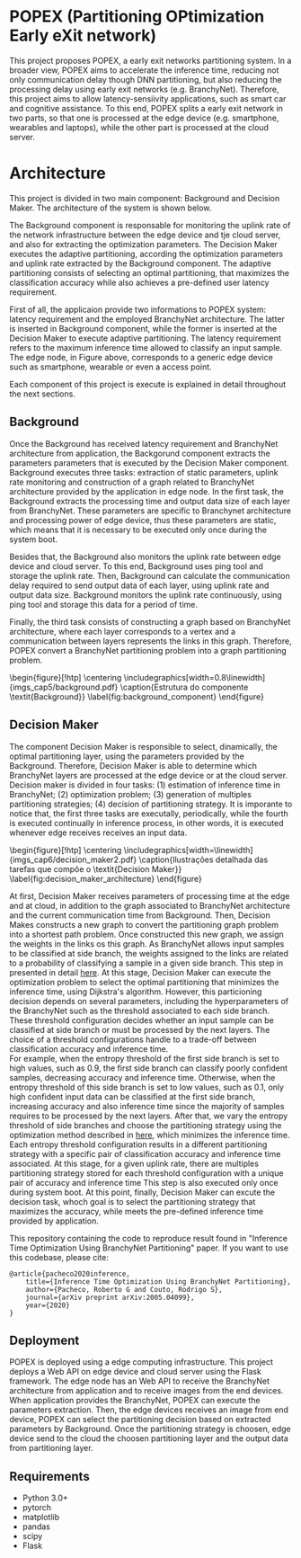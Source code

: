 # POPEX (Partitioning OPtimization Early eXit network)

This project proposes POPEX, a early exit networks partitioning system. In a broader view, POPEX aims to accelerate the inference time, reducing not only communication delay though DNN partitioning, but also reducing the processing delay using early exit networks (e.g. BranchyNet). Therefore, this project aims to allow latency-sensiivity applications, such as smart car and cognitive assistance. To this end, POPEX splits a early exit network in two parts, so that one is processed at the edge device (e.g. smartphone, wearables and laptops), while the other part is processed at the cloud server. 



# Architecture
This project is divided in two main component: Background and Decision Maker. The architecture of the system is shown below. 





The Background component is responsable for monitoring the uplink rate of the network infrastructure between the edge device and tje cloud server, and also for extracting the optimization parameters. The Decision Maker executes the adaptive partitioning, according the optimization parameters and uplink rate extracted by the Background component. The adaptive partitioning consists of selecting an optimal partitioning, that maximizes the classification accuracy while also achieves a pre-defined user latency requirement. 

First of all, the applicaion provide two informations to POPEX system: latency requirement and the employed BranchyNet architecture. The latter is inserted in Background component, while the former is inserted at the Decision Maker to execute adaptive partitioning. The latency requirement refers to the maximum inference time allowed to classify an input sample.
The edge node, in Figure above, corresponds to a generic edge device such as smartphone, wearable or even a access point.  


Each component of this project is execute is explained in detail throughout the next sections.

## Background

Once the Background has received latency requirement and BranchyNet architecture from application, the Backgorund component extracts the parameters parameters that is executed by the Decision Maker component. Background executes three tasks: extraction of static parameters, uplink rate monitoring and construction of a graph related to BranchyNet architecture provided by the application in edge node. In the first task, the Background extracts the processing time and output data size of each layer from BranchyNet. These parameters are specific to Branchynet architecture and processing power of edge device, thus these parameters are static, which means that it is necessary to be executed only once during the system boot.  

Besides that, the Background also monitors the uplink rate between edge device and cloud server. To this end, Background uses ping tool and storage the uplink rate. Then, Background can calculate the communication delay required to send output data of each layer, using uplink rate and output data size. Background monitors the uplink rate continuously, using ping tool and storage this data for a period of time. 


Finally, the third task consists of constructing a graph based on BranchyNet architecture, where each layer corresponds to a vertex and a communication between layers represents the links in this graph. Therefore, POPEX convert a BranchyNet partitioning problem into a graph partitioning problem.  

\begin{figure}[!htp]
    \centering
    \includegraphics[width=0.8\linewidth]{imgs_cap5/background.pdf}
    \caption{Estrutura do componente \textit{Background}}
    \label{fig:background_component}
\end{figure}


## Decision Maker

The component Decision Maker is responsible to select, dinamically, the optimal partitioning layer, using the parameters provided by the Background. Therefore, Decision Maker is able to determine which BranchyNet layers are processed at the edge device or at the cloud server. Decision maker is divided in four tasks: (1) estimation of inference time in BranchyNet; (2) optimization problem; (3) generation of multiples partitioning strategies; (4) decision of partitioning strategy. It is imporante to notice that, the first three tasks are executally, periodically, while the fourth is executed continually in inference process, in other words, it is executed whenever edge receives receives an input data. 

\begin{figure}[!htp]
    \centering
    \includegraphics[width=\linewidth]{imgs_cap6/decision_maker2.pdf}
    \caption{Ilustrações detalhada das tarefas que compõe o \textit{Decision Maker}}
    \label{fig:decision_maker_architecture}
\end{figure}

At first, Decision Maker receives parameters of processing time at the edge and at cloud, in addition to the graph associated to BranchyNet architecture and the current communication time from Background. Then, Decision Makes constructs a new graph to convert the partitioning graph problem into a shortest path problem. Once constructed this new graph, we assign the weights in the links os this graph. As BranchyNet allows input samples to be classified at side branch, the weights assigned to the links are related to a probability of classifying a sample in a given side branch. This step in presented in detail [here](https://arxiv.org/pdf/2005.04099.pdf). At this stage, Decision Maker can execute the optimization problem to select the optimal partitioning that minimizes the inference time, using Dijkstra's algorithm. However, this particioning decision depends on several parameters, including the hyperparameters of the BranchyNet such as the threshold associated to each side branch. These threshold configuration decides whether an input sample can be classified at side branch or must be processed by the next layers. The choice of a threshold configurations handle to a trade-off between classification accuracy and inference time.  
For example, when the entropy threshold of the first side branch is set to high values, such as 0.9, the first side branch can classify poorly confident samples, decreasing accuracy and inference time. Otherwise, when the entropy threshold of this side branch is set to low values, such as 0.1, only high confident input data can be classified at the first side branch, increasing accuracy and also inference time since the majority of samples requires to be processed by the next layers. 
After that, we vary the entropy threshold of side branches and choose the partitioning strategy using the optimization method described in [here](https://arxiv.org/pdf/2005.04099.pdf), which minimizes the inference time. 
Each entropy threshold configuration results in a different partitioning strategy with a specific pair of classification accuracy and inference time associated. At this stage, for a given uplink rate, there are multiples partitioning strategy stored for each threshold configuration with a unique pair of accuracy and inference time
This step is also executed only once during system boot. At this point, finally, Decision Maker can excute the decision task, whoch goal is to select the partitioning strategy that maximizes the accuracy, while meets the pre-defined inference time provided by application. 


This repository containing the code to reproduce result found in "Inference Time Optimization Using BranchyNet Partitioning" paper. If you want to use this codebase, please cite:

    @article{pacheco2020inference,
        title={Inference Time Optimization Using BranchyNet Partitioning},
        author={Pacheco, Roberto G and Couto, Rodrigo S},
        journal={arXiv preprint arXiv:2005.04099},
        year={2020}
    }



## Deployment 
POPEX is deployed using a edge computing infrastructure. This project deploys a Web API on edge device and cloud server using the Flask framework. The edge node has an Web API to receive the BranchyNet architecture from application and to receive images from the end devices. When application provides the BranchyNet, POPEX can execute the parameters extraction. Then, the edge devices receives an image from end device, POPEX can select the partitioning decision based on extracted parameters by Background. Once the partitioning strategy is choosen, edge device send to the cloud the choosen partitioning layer and the output data from partitioning layer. 

## Requirements
* Python 3.0+
* pytorch
* matplotlib
* pandas
* scipy
* Flask








